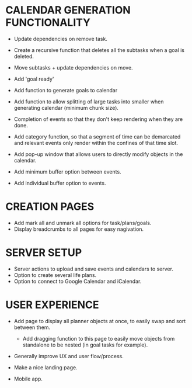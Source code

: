 # CALENDAR GENERATION FUNCTIONALITY

- Update dependencies on remove task.
- Create a recursive function that deletes all the subtasks when a goal is deleted.
- Move subtasks + update dependencies on move.

- Add 'goal ready'

- Add function to generate goals to calendar

- Add function to allow splitting of large tasks into smaller when generating calendar (minimum chunk size).

- Completion of events so that they don't keep rendering when they are done.
- Add category function, so that a segment of time can be demarcated and relevant events only render within the confines of that time slot.

- Add pop-up window that allows users to directly modify objects in the calendar.

- Add minimum buffer option between events.
- Add individual buffer option to events.

# CREATION PAGES

- Add mark all and unmark all options for task/plans/goals.
- Display breadcrumbs to all pages for easy nagivation.

# SERVER SETUP

- Server actions to upload and save events and calendars to server.
- Option to create several life plans.
- Option to connect to Google Calendar and iCalendar.

# USER EXPERIENCE

- Add page to display all planner objects at once, to easily swap and sort between them.

  - Add dragging function to this page to easily move objects from standalone to be nested (in goal tasks for example).

- Generally improve UX and user flow/process.

- Make a nice landing page.

- Mobile app.
